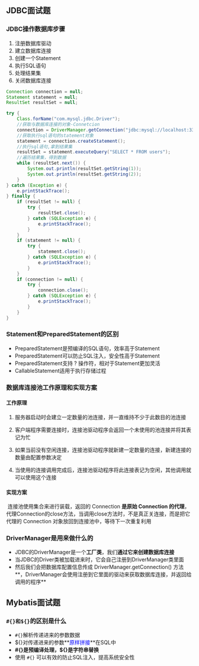 ## JDBC面试题

### JDBC操作数据库步骤

1. 注册数据库驱动
2. 建立数据库连接
3. 创建一个Statement
4. 执行SQL语句
5. 处理结果集
6. 关闭数据库连接

```java
Connection connection = null;
Statement statement = null;
ResultSet resultSet = null;

try {
    Class.forName("com.mysql.jdbc.Driver");
    //获取与数据库连接的对象-Connetcion
    connection = DriverManager.getConnection("jdbc:mysql://localhost:3306/dai", "root", "root");
    //获取执行sql语句的statement对象
    statement = connection.createStatement();
    //执行sql语句,拿到结果集
    resultSet = statement.executeQuery("SELECT * FROM users");
    //遍历结果集，得到数据
    while (resultSet.next()) {
        System.out.println(resultSet.getString(1));
        System.out.println(resultSet.getString(2));
    }
} catch (Exception e) {
    e.printStackTrace();
} finally {
    if (resultSet != null) {
        try {
            resultSet.close();
        } catch (SQLException e) {
            e.printStackTrace();
        }
    }
    if (statement != null) {
        try {
            statement.close();
        } catch (SQLException e) {
            e.printStackTrace();
        }
    }
    if (connection != null) {
        try {
            connection.close();
        } catch (SQLException e) {
            e.printStackTrace();
        }
    }
}
```



### Statement和PreparedStatement的区别

- PreparedStatement是预编译的SQL语句，效率高于Statement
- PreparedStatement可以防止SQL注入，安全性高于Statement
- PreparedStatement支持 ? 操作符，相对于Statement更加灵活
- CallableStatement适用于执行存储过程



### 数据库连接池工作原理和实现方案

#### 工作原理

1. 服务器启动时会建立一定数量的池连接，并一直维持不少于此数目的池连接

2. 客户端程序需要连接时，连接池驱动程序会返回一个未使用的池连接并将其表记为忙

3. 如果当前没有空闲连接，连接池驱动程序就新建一定数量的连接，新建连接的数量由配置参数决定
4. 当使用的连接调用完成后，连接池驱动程序将此连接表记为空闲，其他调用就可以使用这个连接



#### 实现方案

​		连接池使用集合来进行装载，返回的 Connection **是原始 Connection 的代理**，代理Connection的close方法，当调用close方法时，不是真正关连接，而是把它代理的 Connection 对象放回到连接池中，等待下一次重复利用



### DriverManager是用来做什么的

- JDBC的DriverManager是一个**工厂类**，我们**通过它来创建数据库连接**
- 当JDBC的Driver类被加载进来时，它会自己注册到DriverManager类里面
- 然后我们会把数据库配置信息传成 DriverManager.getConnection() 方法**，DriverManager会使用注册到它里面的驱动来获取数据库连接，并返回给调用的程序**



## Mybatis面试题

### `#{}和${}`的区别是什么

- `#{}`解析传递进来的参数数据
- ${}对传递进来的参数**<font color=blue>原样拼接</font>**在SQL中
- **#{}是预编译处理，${}是字符串替换**
- 使用 `#{}` 可以有效的防止SQL注入，提高系统安全性

